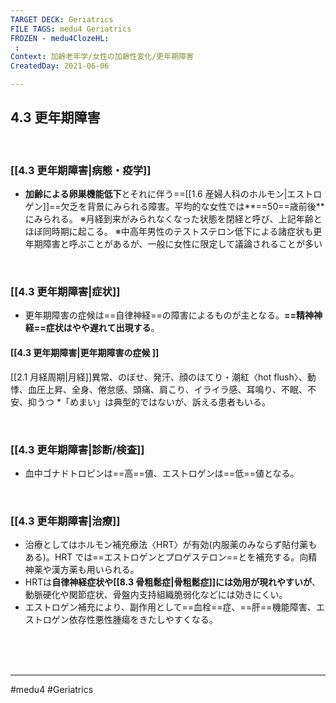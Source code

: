 ```yaml
---
TARGET DECK: Geriatrics
FILE TAGS: medu4 Geriatrics
FROZEN - medu4ClozeHL:
 : 
Context: 加齢老年学/女性の加齢性変化/更年期障害
CreatedDay: 2021-06-06

---
```


## 4.3 更年期障害

<br>

### [[4.3 更年期障害|病態・疫学]]
* **加齢による卵巣機能低下**とそれに伴う==[[1.6 産婦人科のホルモン|エストロゲン]]==欠乏を背景にみられる障害。平均的な女性では**==50==歳前後**にみられる。 
※月経到来がみられなくなった状態を閉経と呼び、上記年齢とほぼ同時期に起こる。
※中高年男性のテストステロン低下による諸症状も更年期障害と呼ぶことがあるが、一般に女性に限定して議論されることが多い
<!--ID: 1623210714767-->


<br>

### [[4.3 更年期障害|症状]]
* 更年期障害の症候は==自律神経==の障害によるものが主となる。**==精神神経==症状はやや遅れて出現する**。
#### [[4.3 更年期障害|更年期障害の症候 ]]
[[2.1 月経周期|月経]]異常、のぼせ、発汗、顔のほてり・潮紅〈hot flush〉、動悸、血圧上昇、全身、倦怠感、頭痛、肩こり、イライラ感、耳鳴り、不眠、不安、抑うつ
\*「めまい」は典型的ではないが、訴える患者もいる。
<!--ID: 1623210714772-->



<br>

### [[4.3 更年期障害|診断/検査]]
* 血中ゴナドトロピンは==高==値、エストロゲンは==低==値となる。
<!--ID: 1623210714779-->



<br>

### [[4.3 更年期障害|治療]]
* 治療としてはホルモン補充療法〈HRT〉が有効(内服薬のみならず貼付薬もある)。HRT では==エストロゲンとプロゲステロン==とを補充する。向精神薬や漢方薬も用いられる。 
* HRTは**自律神経症状や[[8.3 骨粗鬆症|骨粗鬆症]]には効用が現れやすいが**、動脈硬化や関節症状、骨盤内支持組織脆弱化などには効きにくい。
* エストロゲン補充により、副作用として==血栓==症、==肝==機能障害、エストロゲン依存性悪性腫瘍をきたしやすくなる。
<!--ID: 1623210714784-->


<br><br><br>

---
#medu4 #Geriatrics
